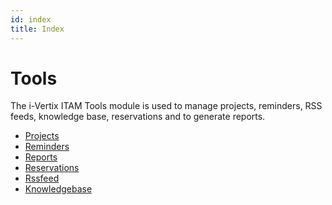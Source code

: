 ```yaml
---
id: index
title: Index
---
```


# Tools

The i-Vertix ITAM Tools module is used to manage projects, reminders, RSS feeds,
knowledge base, reservations and to generate reports.

- [Projects](/asset-management/modules/tools/projects)
- [Reminders](/asset-management/modules/tools/reminders)
- [Reports](/asset-management/modules/tools/reports)
- [Reservations](/asset-management/modules/tools/reservations)
- [Rssfeed](/asset-management/modules/tools/rssfeed)
- [Knowledgebase](/asset-management/modules/tools/knowledgebase)
